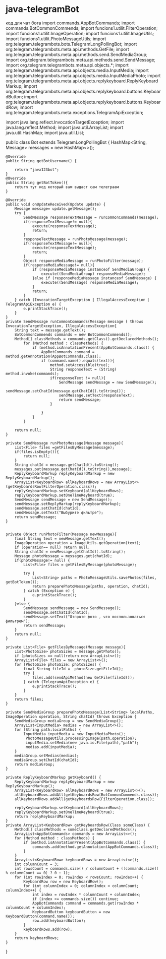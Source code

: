 # java-telegramBot
код для чат бота 
import commands.AppBotCommands;
import commands.BotCommonCommends;
import funcions1.utilit.FilterOperation;
import funcions1.utilit.ImageOperation;
import funcions1.utilit.ImageUtils;
import funcions1.utilit.PhotoMessageUtils;
import org.telegram.telegrambots.bots.TelegramLongPollingBot;
import org.telegram.telegrambots.meta.api.methods.GetFile;
import org.telegram.telegrambots.meta.api.methods.send.SendMediaGroup;
import org.telegram.telegrambots.meta.api.methods.send.SendMessage;
import org.telegram.telegrambots.meta.api.objects.*;
import org.telegram.telegrambots.meta.api.objects.media.InputMedia;
import org.telegram.telegrambots.meta.api.objects.media.InputMediaPhoto;
import org.telegram.telegrambots.meta.api.objects.replykeyboard.ReplyKeyboardMarkup;
import org.telegram.telegrambots.meta.api.objects.replykeyboard.buttons.KeyboardButton;
import org.telegram.telegrambots.meta.api.objects.replykeyboard.buttons.KeyboardRow;
import org.telegram.telegrambots.meta.exceptions.TelegramApiException;

import java.lang.reflect.InvocationTargetException;
import java.lang.reflect.Method;
import java.util.ArrayList;
import java.util.HashMap;
import java.util.List;

public class Bot extends TelegramLongPollingBot {
    HashMap<String, Message> messages = new HashMap<>();


    @Override
    public String getBotUsername() {

        return "java123bot";
    }
    @Override
    public String getBotToken(){
        return тут код который вам выдаст сам телеграам
    }

    @Override
    public void onUpdateReceived(Update update) {
        Message message= update.getMessage();
        try {
            SendMessage responseTextMessage = runCommonCommands(message);
            if(responseTextMessage!= null){
                execute(responseTextMessage);
                return;
            }
            responseTextMessage = runPhotoMessage(message);
            if(responseTextMessage!= null){
                execute(responseTextMessage);
                return;
            }
            Object responseMediaMessage = runPhotoFilter(message);
            if(responseMediaMessage!= null){
                if (responseMediaMessage instanceof SendMediaGroup) {
                    execute((SendMediaGroup) responseMediaMessage);
                }else if (responseMediaMessage instanceof SendMessage) {
                    execute((SendMessage) responseMediaMessage);
                }
                return;
            }
        } catch (InvocationTargetException | IllegalAccessException | TelegramApiException e) {
            e.printStackTrace();
        }
    }
    private SendMessage runCommonCommands(Message message ) throws InvocationTargetException, IllegalAccessException{
        String text = message.getText();
        BotCommonCommends commands = new BotCommonCommends();
        Method[] classMethods = commands.getClass().getDeclaredMethods();
            for (Method method : classMethods) {
                if (method.isAnnotationPresent(AppBotCommands.class)) {
                    AppBotCommands command = method.getAnnotation(AppBotCommands.class);
                    if (command.name().equals(text)){
                        method.setAccessible(true);
                        String responseText = (String) method.invoke(commands);
                        if(responseText != null){
                            SendMessage sendMessage = new SendMessage();
                            sendMessage.setChatId(message.getChatId().toString());
                            sendMessage.setText(responseText);
                            return sendMessage;
                        }

                    }
                }
            }

        return null;
    }

    private SendMessage runPhotoMessage(Message message){
        List<File> files =getFilesByMessage(message);
        if(files.isEmpty()){
            return null;
        }
        String chatId = message.getChatId().toString();
        messages.put(message.getChatId().toString(),message);
        ReplyKeyboardMarkup replyKeyboardMarkup = new ReplyKeyboardMarkup();
        ArrayList<KeyboardRow> allKeyboardRows = new ArrayList<>(getKeyboardsRow(FilterOperation.class));
        replyKeyboardMarkup.setKeyboard(allKeyboardRows);
        replyKeyboardMarkup.setOneTimeKeyboard(true);
        SendMessage sendMessage = new SendMessage();
        sendMessage.setReplyMarkup(replyKeyboardMarkup);
        sendMessage.setChatId(chatId);
        sendMessage.setText("Выбурите фильтре");
        return sendMessage;
    }


    private Object runPhotoFilter(Message newMessage){
        final String text = newMessage.getText();
        ImageOperation operation = ImageUtils.getOperation(text);
        if (operation== null) return null;
        String chatId = newMessage.getChatId().toString();
        Message photoMessage = messages.get(chatId);
        if(photoMessage!= null) {
            List<File> files = getFilesByMessage(photoMessage);

            try {
                List<String> paths = PhotoMessageUtils.savePhotos(files, getBotToken());
                return preparePhotoMessage(paths, operation, chatId);
            } catch (Exception e) {
                e.printStackTrace();
            }
        }else {
            SendMessage sendMessage = new SendMessage();
            sendMessage.setChatId(chatId);
            sendMessage.setText("Отпрвте фото , что воспользоваться фильтрем");
            return sendMessage;
        }
        return null;
    }

    private List<File> getFilesByMessage(Message message){
        List<PhotoSize> photoSizes = message.getPhoto();
        if (photoSizes == null)return new ArrayList<>();
        ArrayList<File> files = new ArrayList<>();
        for (PhotoSize photoSize: photoSizes) {
            final String fileId =  photoSize.getFileId();
            try {
                files.add(sendApiMethod(new GetFile(fileId)));
            } catch (TelegramApiException e) {
                e.printStackTrace();
            }
        }
        return files;
    }

    private SendMediaGroup preparePhotoMessage(List<String> localPaths, ImageOperation operation, String chatId) throws Exception {
        SendMediaGroup mediaGroup = new SendMediaGroup();
        ArrayList<InputMedia> medias = new ArrayList<>();
        for (String path:localPaths) {
            InputMedia inputMedia = new InputMediaPhoto();
             PhotoMessageUtils.processingImage(path,operation);
             inputMedia.setMedia(new java.io.File(path),"path");
             medias.add(inputMedia);
        }
        mediaGroup.setMedias(medias);
        mediaGroup.setChatId(chatId);
        return mediaGroup;
    }

    private ReplyKeyboardMarkup getKeyboard() {
        ReplyKeyboardMarkup replyKeyboardMarkup = new ReplyKeyboardMarkup();
        ArrayList<KeyboardRow> allKeyboardRows = new ArrayList<>();
        allKeyboardRows.addAll(getKeyboardsRow(BotCommonCommends.class));
        allKeyboardRows.addAll(getKeyboardsRow(FilterOperation.class));

        replyKeyboardMarkup.setKeyboard(allKeyboardRows);
        replyKeyboardMarkup.setOneTimeKeyboard(true);
        return replyKeyboardMarkup;
    }
    private ArrayList<KeyboardRow> getKeyboardsRow(Class someClass) {
        Method[] classMethods = someClass.getDeclaredMethods();
        ArrayList<AppBotCommands> commands = new ArrayList<>();
        for (Method method : classMethods) {
            if (method.isAnnotationPresent(AppBotCommands.class)) {
                commands.add(method.getAnnotation(AppBotCommands.class));
            }
        }
        ArrayList<KeyboardRow> keyboardRows = new ArrayList<>();
        int columnCount = 3;
        int rowsCount = commands.size() / columnCount + ((commands.size() % columnCount == 0) ? 0 : 1);
        for (int rowIndex = 0; rowIndex < rowsCount; rowIndex++) {
            KeyboardRow row = new KeyboardRow();
            for (int columnIndex = 0; columnIndex < columnCount; columnIndex++) {
                int index = rowIndex * columnCount + columnIndex;
                if (index >= commands.size()) continue;
                AppBotCommands command = commands.get(rowIndex * columnCount + columnIndex);
                KeyboardButton keyboardButton = new KeyboardButton(command.name());
                row.add(keyboardButton);
            }
            keyboardRows.add(row);
        }
        return keyboardRows;
    }
}


